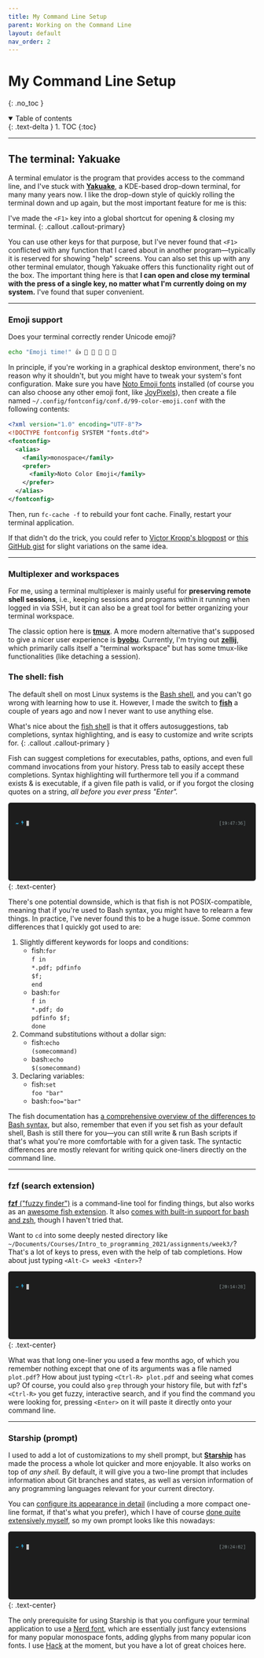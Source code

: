 ```yaml
---
title: My Command Line Setup
parent: Working on the Command Line
layout: default
nav_order: 2
---
```


# My Command Line Setup
{: .no_toc }

<details open markdown="block">
  <summary>
    Table of contents
  </summary>
  {: .text-delta }
1. TOC
{:toc}
</details>

- - -

## The terminal: Yakuake

A terminal emulator is the program that provides access to the command line, and
I've stuck with [**Yakuake**](https://apps.kde.org/yakuake/), a KDE-based drop-down
terminal, for many many years now.  I like the drop-down style of quickly
rolling the terminal down and up again, but the most important feature for me is
this:

I've made the `<F1>` key into a global shortcut for opening & closing my terminal.
{: .callout .callout-primary}

You can use other keys for that purpose, but I've never found that `<F1>`
conflicted with any function that I cared about in another program—typically it
is reserved for showing "help" screens.  You can also set this up with any other
terminal emulator, though Yakuake offers this functionality right out of the box.
The important thing here is that **I can open and close my terminal with the
press of a single key, no matter what I'm currently doing on my system.**  I've
found that super convenient.

- - -

### Emoji support

Does your terminal correctly render Unicode emoji?

```bash
echo "Emoji time!" 👍 🍎 🐜 🐻 🥖 🚌
```

In principle, if you're working in a graphical desktop environment, there's no
reason why it shouldn't, but you might have to tweak your system's font
configuration. Make sure you have [Noto Emoji
fonts](https://github.com/googlefonts/noto-emoji) installed (of course you can
also choose any other emoji font, like [JoyPixels](https://www.joypixels.com/)),
then create a file named `~/.config/fontconfig/conf.d/99-color-emoji.conf` with
the following contents:

```xml
<?xml version="1.0" encoding="UTF-8"?>
<!DOCTYPE fontconfig SYSTEM "fonts.dtd">
<fontconfig>
  <alias>
    <family>monospace</family>
    <prefer>
      <family>Noto Color Emoji</family>
    </prefer>
  </alias>
</fontconfig>
```

Then, run `fc-cache -f` to rebuild your font cache. Finally, restart your
terminal application.

If that didn't do the trick, you could refer to [Victor Kropp's
blogpost](https://victor.kropp.name/blog/emoji-on-linux/) or [this GitHub
gist](https://gist.github.com/IgnoredAmbience/7c99b6cf9a8b73c9312a71d1209d9bbb)
for slight variations on the same idea.

- - -

### Multiplexer and workspaces

For me, using a terminal multiplexer is mainly useful for **preserving remote
shell sessions**, i.e., keeping sessions and programs within it running when
logged in via SSH, but it can also be a great tool for better organizing your
terminal workspace.

The classic option here is
[**tmux**](https://www.howtogeek.com/671422/how-to-use-tmux-on-linux-and-why-its-better-than-screen/). A
more modern alternative that's supposed to give a nicer user experience is
[**byobu**](https://www.byobu.org/). Currently, I'm trying out
[**zellij**](https://zellij.dev/), which primarily calls itself a "terminal
workspace" but has some tmux-like functionalities (like detaching a session).

### The shell: fish

The default shell on most Linux systems is the [Bash
shell](https://en.wikipedia.org/wiki/Bash_(Unix_shell)), and you can't go wrong
with learning how to use it. However, I made the switch to
[**fish**](https://fishshell.com/) a couple of years ago and now I never want to
use anything else.

What's nice about the [fish shell](https://fishshell.com/) is that it offers autosuggestions, tab completions, syntax highlighting, and is easy to customize and write scripts for.
{: .callout .callout-primary }

Fish can suggest completions for executables, paths, options, and even full
command invocations from your history.  Press tab to easily accept these
completions.  Syntax highlighting will furthermore tell you if a command exists
& is executable, if a given file path is valid, or if you forgot the closing
quotes on a string, _all before you ever press "Enter"._

![Entering a little, silly command into fish](../images/fish.gif)
{: .text-center}

There's one potential downside, which is that fish is not POSIX-compatible,
meaning that if you're used to Bash syntax, you might have to relearn a few
things.  In practice, I've never found this to be a huge issue.  Some common
differences that I quickly got used to are:

1. Slightly different keywords for loops and conditions:
   - <span class="d-inline-block" style="min-width:2.8em;">fish:</span><code class="highlight language-fish" data-lang="fish"><span class="k">for</span> f <span class="k">in</span> <span class="k">*</span>.pdf<span class="p">;</span> pdfinfo <span class="nv">$f</span><span class="p">;</span> <span class="k">end</span></code>
   - <span class="d-inline-block" style="min-width:2.8em;">bash:</span><code class="highlight language-bash" data-lang="bash"><span class="k">for </span>f <span class="k">in</span> <span class="k">*</span>.pdf<span class="p">;</span> <span class="k">do </span>pdfinfo <span class="nv">$f</span><span class="p">;</span> <span class="k">done</span></code>
2. Command substitutions without a dollar sign:
   - <span class="d-inline-block" style="min-width:2.8em;">fish:</span><code class="highlight language-fish" data-lang="fish"><span class="nb">echo</span> <span class="si">(</span>somecommand<span class="si">)</span></code>
   - <span class="d-inline-block" style="min-width:2.8em;">bash:</span><code class="highlight language-bash" data-lang="bash"><span class="nb">echo</span> <span class="si">$(</span>somecommand<span class="si">)</span></code>
3. Declaring variables:
   - <span class="d-inline-block" style="min-width:2.8em;">fish:</span><code class="highlight language-fish" data-lang="fish"><span class="k">set</span> <span class="nv">foo</span> <span class="s2">"bar"</span></code>
   - <span class="d-inline-block" style="min-width:2.8em;">bash:</span><code class="highlight language-bash" data-lang="bash"><span class="nv">foo</span><span class="o">=</span><span class="s2">"bar"</span></code>

The fish documentation has [a comprehensive overview of the differences to Bash
syntax](https://fishshell.com/docs/current/fish_for_bash_users.html), but also,
remember that even if you set fish as your default shell, Bash is still there
for you—you can still write & run Bash scripts if that's what you're more
comfortable with for a given task.  The syntactic differences are mostly
relevant for writing quick one-liners directly on the command line.

- - -

### fzf (search extension)

[**fzf** ("fuzzy finder")](https://github.com/junegunn/fzf) is a command-line
tool for finding things, but also works as an [awesome fish
extension](https://github.com/jethrokuan/fzf).  It also [comes with built-in
support for bash and
zsh](https://github.com/junegunn/fzf#fuzzy-completion-for-bash-and-zsh), though
I haven't tried that.

Want to `cd` into some deeply nested directory like
`~/Documents/Courses/Intro_to_programming_2021/assignments/week3/`?  That's a
lot of keys to press, even with the help of tab completions.  How about just
typing `<Alt-C> week3 <Enter>`?

![Quickly cd-ing into a deeply nested directory with fzf](../images/fzf-altc.gif)
{: .text-center}

What was that long one-liner you used a few months ago, of which you remember
nothing except that one of its arguments was a file named `plot.pdf`?  How about
just typing `<Ctrl-R> plot.pdf` and seeing what comes up?  Of course, you could
also `grep` through your history file, but with fzf's `<Ctrl-R>` you get fuzzy,
interactive search, and if you find the command you were looking for, pressing
`<Enter>` on it will paste it directly onto your command line.

- - -

### Starship (prompt)

I used to add a lot of customizations to my shell prompt, but
[**Starship**](https://starship.rs/) has made the process a whole lot quicker
and more enjoyable. It also works on top of _any shell._ By default, it will
give you a two-line prompt that includes information about Git branches and
states, as well as version information of any programming languages relevant for
your current directory.

You can [configure its appearance in detail](https://starship.rs/config/)
(including a more compact one-line format, if that's what you prefer), which I
have of course [done quite extensively
myself](https://github.com/mbollmann/linux-essentials/blob/master/dot-files/.config/starship.toml),
so my own prompt looks like this nowadays:

![Demonstrating my customized Starship prompt](../images/starship.gif)
{: .text-center}

The only prerequisite for using Starship is that you configure your terminal
application to use a [Nerd font](https://www.nerdfonts.com/), which are
essentially just fancy extensions for many popular monospace fonts, adding
glyphs from many popular icon fonts. I use
[Hack](https://www.programmingfonts.org/#hack) at the moment, but you have a lot
of great choices here.


